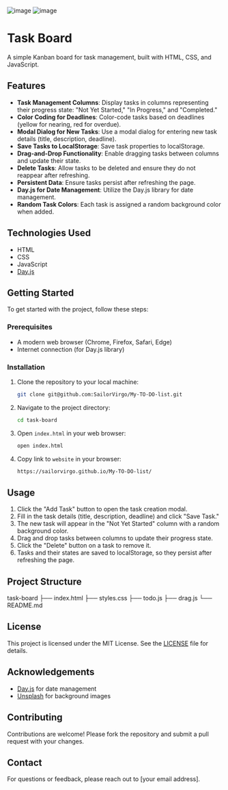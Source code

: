 ![image](https://github.com/SailorVirgo/My-TO-DO-list/assets/153470839/8d0d41eb-f2fd-476a-a610-defaf7265e45)
![image](https://github.com/SailorVirgo/My-TO-DO-list/assets/153470839/86d52c99-3a1f-4723-84e5-cb1ed8641c5d)


# Task Board

A simple Kanban board for task management, built with HTML, CSS, and JavaScript.

## Features

- **Task Management Columns**: Display tasks in columns representing their progress state: "Not Yet Started," "In Progress," and "Completed."
- **Color Coding for Deadlines**: Color-code tasks based on deadlines (yellow for nearing, red for overdue).
- **Modal Dialog for New Tasks**: Use a modal dialog for entering new task details (title, description, deadline).
- **Save Tasks to LocalStorage**: Save task properties to localStorage.
- **Drag-and-Drop Functionality**: Enable dragging tasks between columns and update their state.
- **Delete Tasks**: Allow tasks to be deleted and ensure they do not reappear after refreshing.
- **Persistent Data**: Ensure tasks persist after refreshing the page.
- **Day.js for Date Management**: Utilize the Day.js library for date management.
- **Random Task Colors**: Each task is assigned a random background color when added.

## Technologies Used

- HTML
- CSS
- JavaScript
- [Day.js](https://day.js.org/)

## Getting Started

To get started with the project, follow these steps:

### Prerequisites

- A modern web browser (Chrome, Firefox, Safari, Edge)
- Internet connection (for Day.js library)

### Installation

1. Clone the repository to your local machine:

    ```sh
    git clone git@github.com:SailorVirgo/My-TO-DO-list.git
    ```

2. Navigate to the project directory:

    ```sh
    cd task-board
    ```

3. Open `index.html` in your web browser:

    ```sh
    open index.html
    ```

3. Copy link to  `website` in your browser:

    ```sh
    https://sailorvirgo.github.io/My-TO-DO-list/
    ```
    

## Usage

1. Click the "Add Task" button to open the task creation modal.
2. Fill in the task details (title, description, deadline) and click "Save Task."
3. The new task will appear in the "Not Yet Started" column with a random background color.
4. Drag and drop tasks between columns to update their progress state.
5. Click the "Delete" button on a task to remove it.
6. Tasks and their states are saved to localStorage, so they persist after refreshing the page.

## Project Structure

task-board
├── index.html
├── styles.css
├── todo.js
├── drag.js
└── README.md


## License

This project is licensed under the MIT License. See the [LICENSE](LICENSE) file for details.

## Acknowledgements

- [Day.js](https://day.js.org/) for date management
- [Unsplash](https://unsplash.com/) for background images

## Contributing

Contributions are welcome! Please fork the repository and submit a pull request with your changes.

## Contact

For questions or feedback, please reach out to [your email address].

